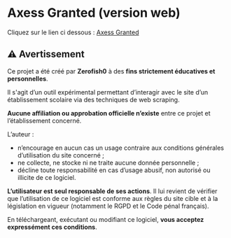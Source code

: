 # Axess Granted (version web)
Cliquez sur le lien ci dessous : 
[Axess Granted](https://axess-granted-web.onrender.com/)

## ⚠️ Avertissement

Ce projet a été créé par **Zerofish0** à des **fins strictement éducatives et personnelles**.

Il s'agit d’un outil expérimental permettant d’interagir avec le site d’un établissement scolaire via des techniques de web scraping.

**Aucune affiliation ou approbation officielle n’existe** entre ce projet et l’établissement concerné.

L’auteur :
- n’encourage en aucun cas un usage contraire aux conditions générales d’utilisation du site concerné ;
- ne collecte, ne stocke ni ne traite aucune donnée personnelle ;
- décline toute responsabilité en cas d’usage abusif, non autorisé ou illicite de ce logiciel.

**L’utilisateur est seul responsable de ses actions**. Il lui revient de vérifier que l’utilisation de ce logiciel est conforme aux règles du site cible et à la législation en vigueur (notamment le RGPD et le Code pénal français).

En téléchargeant, exécutant ou modifiant ce logiciel, **vous acceptez expressément ces conditions**.
